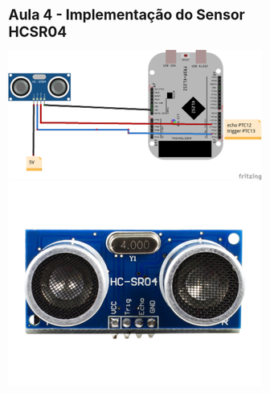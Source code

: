 # Aula 4 - Implementação do Sensor HCSR04

<img src=SENSOR_ULTRASSONICO_CIRCUITO.png>

<img src=HCSR04.png>
